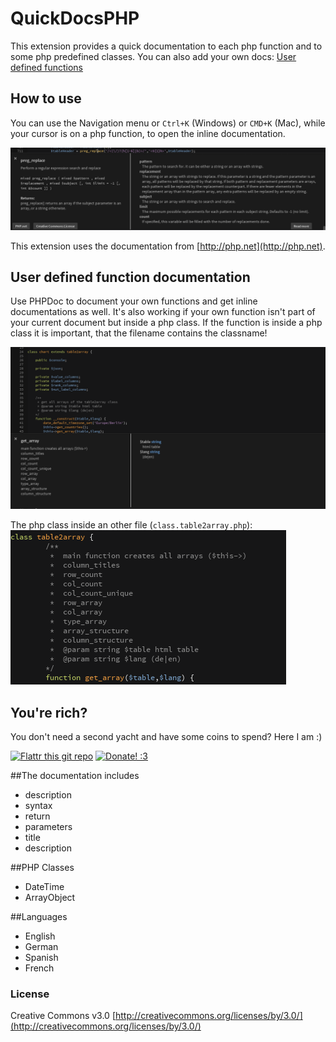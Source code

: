 # QuickDocsPHP
This extension provides a quick documentation to each php function and to some php predefined classes.
You can also add your own docs: [User defined functions](#user-defined-function-documentation) 

## How to use
You can use the Navigation menu or ```Ctrl+K``` (Windows) or ```CMD+K``` (Mac), while your cursor is on a php function, to open the inline documentation.

![Example](image/example.png?raw=true)

This extension uses the documentation from [http://php.net](http://php.net).

## User defined function documentation
Use PHPDoc to document your own functions and get inline documentations as well.
It's also working if your own function isn't part of your current document but inside a php class.
If the function is inside a php class it is important, that the filename contains the classname! 

![InlineDocs](image/user_func.png?raw=true)

The php class inside an other file (`class.table2array.php`):
![PHP-class](image/user_func_class.png?raw=true)

## You're rich?
You don't need a second yacht and have some coins to spend? Here I am :)

[![Flattr this git repo](http://api.flattr.com/button/flattr-badge-large.png)](https://flattr.com/submit/auto?user_id=Wikunia&url=https://github.com/Wikunia/brackets-QuickDocsPHP&title=Brackets-QuickDocsPHP&language=javascript&tags=github&category=software)
[![Donate! :3](https://www.paypalobjects.com/en_US/GB/i/btn/btn_donateCC_LG.gif)](https://www.paypal.com/cgi-bin/webscr?cmd=_s-xclick&hosted_button_id=B5VQXWCZXYN2W)


##The documentation includes
+ description
+ syntax
+ return
+ parameters
 + title
 + description

##PHP Classes
+ DateTime
+ ArrayObject

##Languages
+ English
+ German
+ Spanish
+ French


### License
Creative Commons v3.0
[http://creativecommons.org/licenses/by/3.0/](http://creativecommons.org/licenses/by/3.0/)

